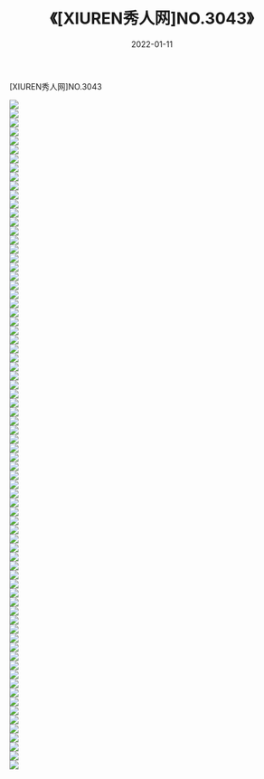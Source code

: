 ﻿---
layout: post
title:  《[XIUREN秀人网]NO.3043》
date:   2022-01-11
img: http://img.660000.xyz/Sharelink/秀人网/秀人网第04部分/[XIUREN秀人网]NO.3043/000.jpg
categories: [美女, 清纯, 唯美]
---

[XIUREN秀人网]NO.3043

 ![](http://img.660000.xyz/Sharelink/秀人网/秀人网第04部分/[XIUREN秀人网]NO.3043/001.jpg) <br>![](http://img.660000.xyz/Sharelink/秀人网/秀人网第04部分/[XIUREN秀人网]NO.3043/002.jpg) <br>![](http://img.660000.xyz/Sharelink/秀人网/秀人网第04部分/[XIUREN秀人网]NO.3043/003.jpg) <br>![](http://img.660000.xyz/Sharelink/秀人网/秀人网第04部分/[XIUREN秀人网]NO.3043/004.jpg) <br>![](http://img.660000.xyz/Sharelink/秀人网/秀人网第04部分/[XIUREN秀人网]NO.3043/005.jpg) <br>![](http://img.660000.xyz/Sharelink/秀人网/秀人网第04部分/[XIUREN秀人网]NO.3043/006.jpg) <br>![](http://img.660000.xyz/Sharelink/秀人网/秀人网第04部分/[XIUREN秀人网]NO.3043/007.jpg) <br>![](http://img.660000.xyz/Sharelink/秀人网/秀人网第04部分/[XIUREN秀人网]NO.3043/008.jpg) <br>![](http://img.660000.xyz/Sharelink/秀人网/秀人网第04部分/[XIUREN秀人网]NO.3043/009.jpg) <br>![](http://img.660000.xyz/Sharelink/秀人网/秀人网第04部分/[XIUREN秀人网]NO.3043/010.jpg) <br>![](http://img.660000.xyz/Sharelink/秀人网/秀人网第04部分/[XIUREN秀人网]NO.3043/011.jpg) <br>![](http://img.660000.xyz/Sharelink/秀人网/秀人网第04部分/[XIUREN秀人网]NO.3043/012.jpg) <br>![](http://img.660000.xyz/Sharelink/秀人网/秀人网第04部分/[XIUREN秀人网]NO.3043/013.jpg) <br>![](http://img.660000.xyz/Sharelink/秀人网/秀人网第04部分/[XIUREN秀人网]NO.3043/014.jpg) <br>![](http://img.660000.xyz/Sharelink/秀人网/秀人网第04部分/[XIUREN秀人网]NO.3043/015.jpg) <br>![](http://img.660000.xyz/Sharelink/秀人网/秀人网第04部分/[XIUREN秀人网]NO.3043/016.jpg) <br>![](http://img.660000.xyz/Sharelink/秀人网/秀人网第04部分/[XIUREN秀人网]NO.3043/017.jpg) <br>![](http://img.660000.xyz/Sharelink/秀人网/秀人网第04部分/[XIUREN秀人网]NO.3043/018.jpg) <br>![](http://img.660000.xyz/Sharelink/秀人网/秀人网第04部分/[XIUREN秀人网]NO.3043/019.jpg) <br>![](http://img.660000.xyz/Sharelink/秀人网/秀人网第04部分/[XIUREN秀人网]NO.3043/020.jpg) <br>![](http://img.660000.xyz/Sharelink/秀人网/秀人网第04部分/[XIUREN秀人网]NO.3043/021.jpg) <br>![](http://img.660000.xyz/Sharelink/秀人网/秀人网第04部分/[XIUREN秀人网]NO.3043/022.jpg) <br>![](http://img.660000.xyz/Sharelink/秀人网/秀人网第04部分/[XIUREN秀人网]NO.3043/023.jpg) <br>![](http://img.660000.xyz/Sharelink/秀人网/秀人网第04部分/[XIUREN秀人网]NO.3043/024.jpg) <br>![](http://img.660000.xyz/Sharelink/秀人网/秀人网第04部分/[XIUREN秀人网]NO.3043/025.jpg) <br>![](http://img.660000.xyz/Sharelink/秀人网/秀人网第04部分/[XIUREN秀人网]NO.3043/026.jpg) <br>![](http://img.660000.xyz/Sharelink/秀人网/秀人网第04部分/[XIUREN秀人网]NO.3043/027.jpg) <br>![](http://img.660000.xyz/Sharelink/秀人网/秀人网第04部分/[XIUREN秀人网]NO.3043/028.jpg) <br>![](http://img.660000.xyz/Sharelink/秀人网/秀人网第04部分/[XIUREN秀人网]NO.3043/029.jpg) <br>![](http://img.660000.xyz/Sharelink/秀人网/秀人网第04部分/[XIUREN秀人网]NO.3043/030.jpg) <br>![](http://img.660000.xyz/Sharelink/秀人网/秀人网第04部分/[XIUREN秀人网]NO.3043/031.jpg) <br>![](http://img.660000.xyz/Sharelink/秀人网/秀人网第04部分/[XIUREN秀人网]NO.3043/032.jpg) <br>![](http://img.660000.xyz/Sharelink/秀人网/秀人网第04部分/[XIUREN秀人网]NO.3043/033.jpg) <br>![](http://img.660000.xyz/Sharelink/秀人网/秀人网第04部分/[XIUREN秀人网]NO.3043/034.jpg) <br>![](http://img.660000.xyz/Sharelink/秀人网/秀人网第04部分/[XIUREN秀人网]NO.3043/035.jpg) <br>![](http://img.660000.xyz/Sharelink/秀人网/秀人网第04部分/[XIUREN秀人网]NO.3043/036.jpg) <br>![](http://img.660000.xyz/Sharelink/秀人网/秀人网第04部分/[XIUREN秀人网]NO.3043/037.jpg) <br>![](http://img.660000.xyz/Sharelink/秀人网/秀人网第04部分/[XIUREN秀人网]NO.3043/038.jpg) <br>![](http://img.660000.xyz/Sharelink/秀人网/秀人网第04部分/[XIUREN秀人网]NO.3043/039.jpg) <br>![](http://img.660000.xyz/Sharelink/秀人网/秀人网第04部分/[XIUREN秀人网]NO.3043/040.jpg) <br>![](http://img.660000.xyz/Sharelink/秀人网/秀人网第04部分/[XIUREN秀人网]NO.3043/041.jpg) <br>![](http://img.660000.xyz/Sharelink/秀人网/秀人网第04部分/[XIUREN秀人网]NO.3043/042.jpg) <br>![](http://img.660000.xyz/Sharelink/秀人网/秀人网第04部分/[XIUREN秀人网]NO.3043/043.jpg) <br>![](http://img.660000.xyz/Sharelink/秀人网/秀人网第04部分/[XIUREN秀人网]NO.3043/044.jpg) <br>![](http://img.660000.xyz/Sharelink/秀人网/秀人网第04部分/[XIUREN秀人网]NO.3043/045.jpg) <br>![](http://img.660000.xyz/Sharelink/秀人网/秀人网第04部分/[XIUREN秀人网]NO.3043/046.jpg) <br>![](http://img.660000.xyz/Sharelink/秀人网/秀人网第04部分/[XIUREN秀人网]NO.3043/047.jpg) <br>![](http://img.660000.xyz/Sharelink/秀人网/秀人网第04部分/[XIUREN秀人网]NO.3043/048.jpg) <br>![](http://img.660000.xyz/Sharelink/秀人网/秀人网第04部分/[XIUREN秀人网]NO.3043/049.jpg) <br>![](http://img.660000.xyz/Sharelink/秀人网/秀人网第04部分/[XIUREN秀人网]NO.3043/050.jpg) <br>![](http://img.660000.xyz/Sharelink/秀人网/秀人网第04部分/[XIUREN秀人网]NO.3043/051.jpg) <br>![](http://img.660000.xyz/Sharelink/秀人网/秀人网第04部分/[XIUREN秀人网]NO.3043/052.jpg) <br>![](http://img.660000.xyz/Sharelink/秀人网/秀人网第04部分/[XIUREN秀人网]NO.3043/053.jpg) <br>![](http://img.660000.xyz/Sharelink/秀人网/秀人网第04部分/[XIUREN秀人网]NO.3043/054.jpg) <br>![](http://img.660000.xyz/Sharelink/秀人网/秀人网第04部分/[XIUREN秀人网]NO.3043/055.jpg) <br>![](http://img.660000.xyz/Sharelink/秀人网/秀人网第04部分/[XIUREN秀人网]NO.3043/056.jpg) <br>![](http://img.660000.xyz/Sharelink/秀人网/秀人网第04部分/[XIUREN秀人网]NO.3043/057.jpg) <br>![](http://img.660000.xyz/Sharelink/秀人网/秀人网第04部分/[XIUREN秀人网]NO.3043/058.jpg) <br>![](http://img.660000.xyz/Sharelink/秀人网/秀人网第04部分/[XIUREN秀人网]NO.3043/059.jpg) <br>![](http://img.660000.xyz/Sharelink/秀人网/秀人网第04部分/[XIUREN秀人网]NO.3043/060.jpg) <br>![](http://img.660000.xyz/Sharelink/秀人网/秀人网第04部分/[XIUREN秀人网]NO.3043/061.jpg) <br>![](http://img.660000.xyz/Sharelink/秀人网/秀人网第04部分/[XIUREN秀人网]NO.3043/062.jpg) <br>![](http://img.660000.xyz/Sharelink/秀人网/秀人网第04部分/[XIUREN秀人网]NO.3043/063.jpg) <br>![](http://img.660000.xyz/Sharelink/秀人网/秀人网第04部分/[XIUREN秀人网]NO.3043/064.jpg) <br>![](http://img.660000.xyz/Sharelink/秀人网/秀人网第04部分/[XIUREN秀人网]NO.3043/065.jpg) <br>![](http://img.660000.xyz/Sharelink/秀人网/秀人网第04部分/[XIUREN秀人网]NO.3043/066.jpg) <br>![](http://img.660000.xyz/Sharelink/秀人网/秀人网第04部分/[XIUREN秀人网]NO.3043/067.jpg) <br>![](http://img.660000.xyz/Sharelink/秀人网/秀人网第04部分/[XIUREN秀人网]NO.3043/068.jpg) <br>![](http://img.660000.xyz/Sharelink/秀人网/秀人网第04部分/[XIUREN秀人网]NO.3043/069.jpg) <br>![](http://img.660000.xyz/Sharelink/秀人网/秀人网第04部分/[XIUREN秀人网]NO.3043/070.jpg) <br>![](http://img.660000.xyz/Sharelink/秀人网/秀人网第04部分/[XIUREN秀人网]NO.3043/071.jpg) <br>![](http://img.660000.xyz/Sharelink/秀人网/秀人网第04部分/[XIUREN秀人网]NO.3043/072.jpg) <br>![](http://img.660000.xyz/Sharelink/秀人网/秀人网第04部分/[XIUREN秀人网]NO.3043/073.jpg) <br>![](http://img.660000.xyz/Sharelink/秀人网/秀人网第04部分/[XIUREN秀人网]NO.3043/074.jpg) <br>